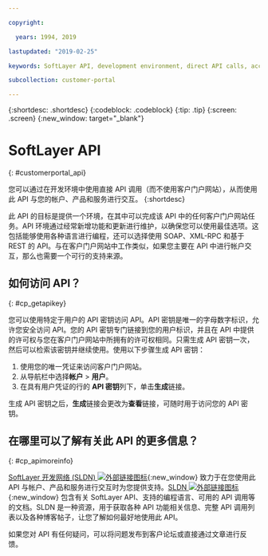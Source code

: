```yaml
---

copyright:

  years: 1994, 2019

lastupdated: "2019-02-25"

keywords: SoftLayer API, development environment, direct API calls, access API, 

subcollection: customer-portal

---
```


{:shortdesc: .shortdesc}
{:codeblock: .codeblock}
{:tip: .tip}
{:screen: .screen}
{:new_window: target="_blank"}


# SoftLayer API
{: #customerportal_api}

您可以通过在开发环境中使用直接 API 调用（而不使用客户门户网站），从而使用此 API 与您的帐户、产品和服务进行交互。
{:shortdesc}

此 API 的目标是提供一个环境，在其中可以完成该 API 中的任何客户门户网站任务。API 环境通过经常新增功能和更新进行维护，以确保您可以使用最佳选项。这包括能够使用各种语言进行编程，还可以选择使用 SOAP、XML-RPC 和基于 REST 的 API。与在客户门户网站中工作类似，如果您主要在 API 中进行帐户交互，那么也需要一个可行的支持来源。

## 如何访问 API？
{: #cp_getapikey}

您可以使用特定于用户的 API 密钥访问 API。API 密钥是唯一的字母数字标识，允许您安全访问 API。您的 API 密钥专门链接到您的用户标识，并且在 API 中提供的许可权与您在客户门户网站中所拥有的许可权相同。只需生成 API 密钥一次，然后可以检索该密钥并继续使用。使用以下步骤生成 API 密钥：

1. 使用您的唯一凭证来访问客户门户网站。
2. 从导航栏中选择**帐户** > **用户**。
3. 在具有用户凭证的行的 **API 密钥**列下，单击**生成**链接。

生成 API 密钥之后，**生成**链接会更改为**查看**链接，可随时用于访问您的 API 密钥。

## 在哪里可以了解有关此 API 的更多信息？
{: #cp_apimoreinfo}

[SoftLayer 开发网络 (SLDN) ![外部链接图标](../icons/launch-glyph.svg)](http://sldn.softlayer.com/){:new_window} 致力于在您使用此 API 与帐户、产品和服务进行交互时为您提供支持。[SLDN ![外部链接图标](../icons/launch-glyph.svg)](http://sldn.softlayer.com/){:new_window} 包含有关 SoftLayer API、支持的编程语言、可用的 API 调用等的文档。SLDN 是一种资源，用于获取各种 API 功能相关信息、完整 API 调用列表以及各种博客帖子，让您了解如何最好地使用此 API。


如果您对 API 有任何疑问，可以将问题发布到客户论坛或直接通过文章进行反馈。
